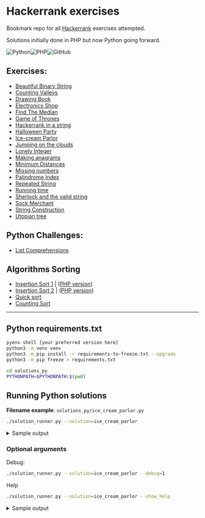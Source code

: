 # Hackerrank exercises

Bookmark repo for all [Hackerrank](https://www.hackerrank.com/) exercises attempted.

Solutions initially done in PHP but now Python going forward.

![Python](https://img.shields.io/badge/python-3670A0?style=for-the-badge&logo=python&logoColor=ffdd54)![PHP](https://img.shields.io/badge/php-%23777BB4.svg?style=for-the-badge&logo=php&logoColor=white)![GitHub](https://img.shields.io/badge/github-%23121011.svg?style=for-the-badge&logo=github&logoColor=white)

<!-- https://github.com/Ileriayo/markdown-badges -->


## Exercises:
- [Beautiful Binary String](solutions_php/beautiful-binary-string.php)
- [Counting Valleys](solutions_php/counting-valleys.php)
- [Drawing Book](solutions_php/drawing-book.php)
- [Electronics Shop](solutions_php/electronics-shop.php)
- [Find The Median](solutions_php/find-the-median.php)
- [Game of Thrones](solutions_php/game-of-thrones.php)
- [Hackerrank in a string](solutions_php/hackerrank-in-a-string.php)
- [Halloween Party](solutions_php/halloween-party.php)
- [Ice-cream Parlor](solutions_py/ice_cream_parlor.py)
- [Jumping on the clouds](solutions_php/jumping-on-the-clouds.php)
- [Lonely Integer](solutions_php/lonely-integer.php)
- [Making anagrams](solutions_php/making-anagrams.php)
- [Minimum Distances](solutions_py/minimum_distances.py)
- [Missing numbers](solutions_py/missing_numbers.py)
- [Palindrome Index](solutions_php/palindrome-index.php)
- [Repeated String](solutions_php/repeated-string.php)
- [Running time](solutions_php/runningtime.php)
- [Sherlock and the valid string](solutions_php/sherlock-and-valid-string.php)
- [Sock Merchant](solutions_php/sock-merchant.php)
- [String Construction](solutions_php/string-construction.php)
- [Utopian tree](solutions_php/utopian-tree.php)

## Python Challenges:
- [List Comprehensions](solutions_py/list_comprehensions.py)

## Algorithms Sorting
- [Insertion Sort 1](interview_practice/insertionsort1.py) | ([PHP version](solutions_php/insertionsort1.php))
- [Insertion Sort 2](interview_practice/insertionsort2.py) | ([PHP version](solutions_php/insertionsort2.php))
- [Quick sort](interview_practice/quicksort1.py)
- [Counting Sort](interview_practice/countingsort1.py)

---

## Python requirements.txt

```bash
pyenv shell [your preferred version here]
python3 -m venv venv
python3 -m pip install -r requirements-to-freeze.txt --upgrade
python3 -m pip freeze > requirements.txt

cd solutions_py
PYTHONPATH=$PYTHONPATH:$(pwd)
```

## Running Python solutions

**Filename example**: `solutions_py/ice_cream_parlor.py`

```bash
./solution_runner.py --solution=ice_cream_parlor
```
<details>
    <Summary>Sample output</Summary>

```bash
Case Arguments: {'m': 4, 'arr': [1, 4, 5, 3, 2]}
Expected [1, 4] | Result [1, 4]
Success: True
------------------
Case Arguments: {'m': 4, 'arr': [2, 2, 4, 3]}
Expected [1, 2] | Result [1, 2]
Success: True
------------------
Case Arguments: {'m': 9, 'arr': [1, 3, 4, 6, 7, 9]}
Expected [2, 4] | Result [2, 4]
Success: True
------------------
Case Arguments: {'m': 8, 'arr': [1, 3, 4, 4, 6, 8]}
Expected [3, 4] | Result [3, 4]
Success: True
------------------
Case Arguments: {'m': 3, 'arr': [1, 2]}
Expected [1, 2] | Result [1, 2]
Success: True
```
</details></details>


### Optional arguments

Debug:

```bash
./solution_runner.py --solution=ice_cream_parlor --debug=1
```

Help
```bash
./solution_runner.py --solution=ice_cream_parlor --show_help
```

<details>
    <summary>Sample output</summary>

```bash
Help on IceCreamParlor in module solutions_py.ice_cream_parlor object:

class IceCreamParlor(solutions_py.harness.Harness)
 |  IceCreamParlor(debug=False) -> None
 |
 |  https://www.hackerrank.com/challenges/icecream-parlor/problem?utm_campaign=challenge-recommendation&utm_medium=email&utm_source=7-day-campaign
 |  Given a list of prices for the flavors of ice cream, select the two that will cost all of the money they have.
 |  Return an array containing the indices of the prices of the two flavors they buy, sorted ascending.
 |
 |  Method resolution order:
 |      IceCreamParlor
 |      solutions_py.harness.Harness
 |      builtins.object
 |
 |  Methods defined here:
 |
 |  solution(self, m, arr, start=0) -> list
 |      Parameters
 |      ----------
 |      m : int
 |          total budget to spend
 |      arr : list
 |          cost of each flavour
 |
 |      Returns
 |      -------
 |      list
 |          A list of indices of the prices of the two flavors they buy, sorted ascending.
 |      :param m: int
 |      :param arr: list
 |      :param start: int
 |      :return: list
 |
 |  ----------------------------------------------------------------------
 |  Methods inherited from solutions_py.harness.Harness:
 |
 |  __init__(self, debug=False) -> None
 |      :param debug: bool
 |
 |  run(self) -> None
 |      Run through each test case, compare results and print success/fail
 |      :return: None
 |
 |  ----------------------------------------------------------------------
 |  Data descriptors inherited from solutions_py.harness.Harness:
 |
 |  __dict__
 |      dictionary for instance variables (if defined)
 |
 |  __weakref__
 |      list of weak references to the object (if defined)
 (END)
 ```
</details>
